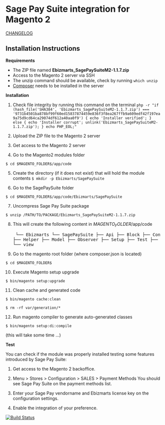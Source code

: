 # Sage Pay Suite integration for Magento 2

[CHANGELOG](https://github.com/ebizmarts/magento2-sage-pay-suite/blob/devel_martin/CHANGELOG.md)

## Installation Instructions

__Requirements__

  - The ZIP file named **Ebizmarts_SagePaySuiteM2-1.1.7.zip**
  - Access to the Magento 2 server via SSH
  - The unzip command should be available, check by running `which unzip`
  - [Composer](https://getcomposer.org/) needs to be installed in the server

__Installation__

  1. Check file integrity by running this command on the terminal
  `php -r "if (hash_file('SHA384', 'Ebizmarts_SagePaySuiteM2-1.1.7.zip') === '9731b4501ba878bf99f60ed15837874459e836f3f8ea267ffb9a609edf42f197ea9a75d9cd64ca29074df612a40aa0f9') { echo 'Installer verified'; } else { echo 'Installer corrupt'; unlink('Ebizmarts_SagePaySuiteM2-1.1.7.zip'); } echo PHP_EOL;"`
  
  2. Upload the ZIP file to the Magento 2 server

  3. Get access to the Magento 2 server

  4. Go to the Magento2 modules folder

    $ cd $MAGENTO_FOLDER$/app/code

  5. Create the directory (if it does not exist) that will hold the module contents
    `$ mkdir -p Ebizmarts/SagePaySuite`
   
  6. Go to the SagePaySuite folder
  
    $ cd $MAGENTO_FOLDER$/app/code/Ebizmarts/SagePaySuite
   
  7. Uncompress Sage Pay Suite package
  
    $ unzip /PATH/TO/PACKAGE/Ebizmarts_SagePaySuiteM2-1.1.7.zip

  8. This will create the following content in $MAGENTO_FOLDER$/app/code
    <pre>
    └── Ebizmarts
        └── SagePaySuite
            ├── Api
            ├── Block
            ├── Controller
            ├── Helper
            ├── Model
            ├── Observer
            ├── Setup
            ├── Test
            ├── etc
            ├── i18n
            └── view
    </pre>
  9. Go to the magento root folder (where composer.json is located)

    $ cd $MAGENTO_FOLDER$

  10. Execute Magento setup upgrade

    $ bin/magento setup:upgrade

  11. Clean cache and generated code

    $ bin/magento cache:clean
    
    $ rm -rf var/generation/*

  12. Run magento compiler to generate auto-generated classes

    $ bin/magento setup:di:compile

   (this will take some time ...)

__Test__

  You can check if the module was properly installed testing some features introduced by Sage Pay Suite:
  
  1. Get access to the Magento 2 backoffice.

  2. Menu > Stores > Configuration > SALES > Payment Methods
  You should see Sage Pay Suite on the payment methods list.
  3. Enter your Sage Pay vendorname and Ebizmarts license key on the configuration settings.
  4. Enable the integration of your preference.

[![Build Status](https://circleci.com/gh/ebizmarts/magento2-sage-pay-suite.svg?style=shield&circle-token=9d950c73b76af8868862caf8400c549439838d47)](https://circleci.com/gh/ebizmarts/magento2-sage-pay-suite)
